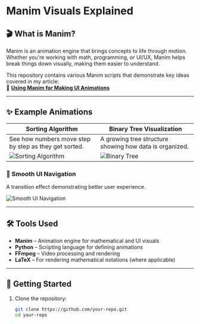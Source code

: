 # Manim Visuals Explained

## 🎬 What is Manim?
Manim is an animation engine that brings concepts to life through motion. Whether you're working with math, programming, or UI/UX, Manim helps break things down visually, making them easier to understand.

This repository contains various Manim scripts that demonstrate key ideas covered in my article:  
📖 **[Using Manim for Making UI Animations](#)**  

---

## ✨ Example Animations

| Sorting Algorithm | Binary Tree Visualization |
|-------------------|--------------------------|
| See how numbers move step by step as they get sorted. | A growing tree structure showing how data is organized. |
| ![Sorting Algorithm](https://github.com/user-attachments/assets/6eac476d-d363-4ed5-83ea-c62fa60620d5) | ![Binary Tree](https://github.com/user-attachments/assets/c4ee0869-1e2d-43c8-aca5-c593b8fbd00c) |

### **🎨 Smooth UI Navigation**
A transition effect demonstrating better user experience.

![Smooth UI Navigation](https://github.com/user-attachments/assets/6effb070-c70d-4770-93d2-c524a750d25e)

---

## 🛠 Tools Used
- **Manim** – Animation engine for mathematical and UI visuals
- **Python** – Scripting language for defining animations
- **FFmpeg** – Video processing and rendering
- **LaTeX** – For rendering mathematical notations (where applicable)

---

## 🚀 Getting Started
1. Clone the repository:
   ```bash
   git clone https://github.com/your-repo.git
   cd your-repo
